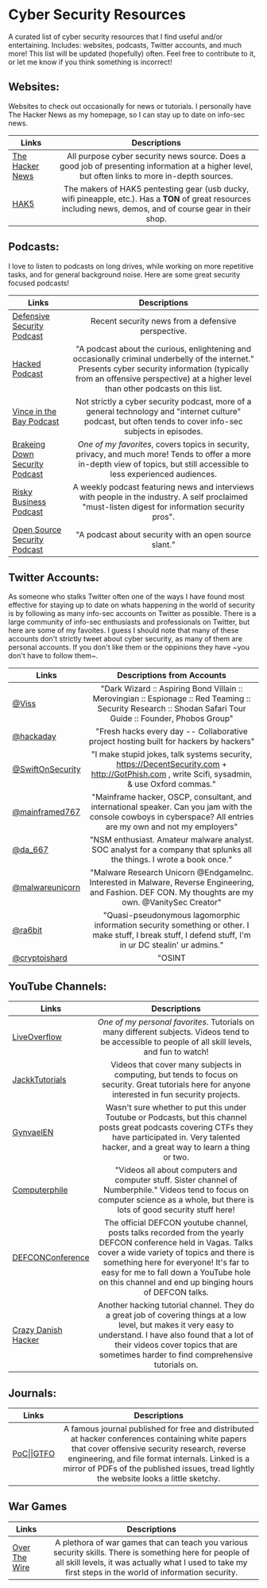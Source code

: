 # Cyber Security Resources

A curated list of cyber security resources that I find useful and/or entertaining. Includes: websites, podcasts, Twitter accounts, and much more! This list will be updated (hopefully) often. Feel free to contribute to it, or let me know if you think something is incorrect!

## Websites:
Websites to check out occasionally for news or tutorials. I personally have The Hacker News as my homepage, so I can stay up to date on info-sec news.

| Links | Descriptions |
| ------------- |:-------------:|
| [The Hacker News](https://thehackernews.com/) | All purpose cyber security news source. Does a good job of presenting information at a higher level, but often links to more in-depth sources. |
| [HAK5](https://www.hak5.org/) | The makers of HAK5 pentesting gear (usb ducky, wifi pineapple, etc.). Has a **TON** of great resources including news, demos, and of course gear in their shop. |

## Podcasts:
I love to listen to podcasts on long drives, while working on more repetitive tasks, and for general background noise. Here are some great security focused podcasts!

| Links | Descriptions |
| ------------- |:-------------:|
| [Defensive Security Podcast](http://defensivesecurity.org/) | Recent security news from a defensive perspective. |
| [Hacked Podcast](http://www.hackedpodcast.com/) | "A podcast about the curious, enlightening and occasionally criminal underbelly of the internet." Presents cyber security information (typically from an offensive perspective) at a higher level than other podcasts on this list. |
| [Vince in the Bay Podcast](https://www.stitcher.com/podcast/vince-in-the-bay-podcast) | Not strictly a cyber security podcast, more of a general technology and "internet culture" podcast, but often tends to cover info-sec subjects in episodes. |
| [Brakeing Down Security Podcast](http://brakeingsecurity.com/) | *One of my favorites*, covers topics in security, privacy, and much more! Tends to offer a more in-depth view of topics, but still accessible to less experienced audiences. |
| [Risky Business Podcast](https://risky.biz/netcasts/risky-business/) | A weekly podcast featuring news and interviews with people in the industry. A self proclaimed "must-listen digest for information security pros". |
| [Open Source Security Podcast](http://www.opensourcesecuritypodcast.com/) | "A podcast about security with an open source slant." |

## Twitter Accounts:
As someone who stalks Twitter often one of the ways I have found most effective for staying up to date on whats happening in the world of security is by following as many info-sec accounts on Twitter as possible. There is a large community of info-sec enthusiasts and professionals on Twitter, but here are some of my favoites. I guess I should note that many of these accounts don't strictly tweet about cyber security, as many of them are personal accounts. If you don't like them or the oppinions they have ~you don't have to follow them~.

| Links | Descriptions from Accounts |
| ----- |:------------:|
| [@Viss](https://twitter.com/Viss) | "Dark Wizard :: Aspiring Bond Villain :: Merovingian :: Espionage :: Red Teaming :: Security Research :: Shodan Safari Tour Guide :: Founder, Phobos Group" |
| [@hackaday](https://twitter.com/hackaday) | "Fresh hacks every day -- Collaborative project hosting built for hackers by hackers" |
| [@SwiftOnSecurity](https://twitter.com/SwiftOnSecurity) | "I make stupid jokes, talk systems security, https://DecentSecurity.com  + http://GotPhish.com , write Scifi, sysadmin, & use Oxford commas." |
| [@mainframed767](https://twitter.com/mainframed767) | "Mainframe hacker, OSCP, consultant, and international speaker. Can you jam with the console cowboys in cyberspace? All entries are my own and not my employers" |
| [@da_667](https://twitter.com/da_667) | "NSM enthusiast. Amateur malware analyst. SOC analyst for a company that splunks all the things. I wrote a book once." |
| [@malwareunicorn](https://twitter.com/malwareunicorn) | "Malware Research Unicorn @EndgameInc. Interested in Malware, Reverse Engineering, and Fashion. DEF CON. My thoughts are my own. @VanitySec Creator" |
| [@ra6bit](https://twitter.com/ra6bit) | "Quasi-pseudonymous lagomorphic information security something or other. I make stuff, I break stuff, I defend stuff, I'm in ur DC stealin' ur admins." |
| [@cryptoishard](https://twitter.com/cryptoishard) | "OSINT|Android|Hardware|Cryptography|Forensics|Virtualization|GameDev cryptographyishard(@)protonmail.ch cryptoishard(@)tuta.io ∧·∪ #YOLOSEC" |


## YouTube Channels:
| Links | Descriptions |
| ----- |:------------:|
| [LiveOverflow](https://www.youtube.com/channel/UClcE-kVhqyiHCcjYwcpfj9w) | *One of my personal favorites*. Tutorials on many different subjects. Videos tend to be accessible to people of all skill levels, and fun to watch! |
| [JackkTutorials](https://www.youtube.com/channel/UC64x_rKHxY113KMWmprLBPA) | Videos that cover many subjects in computing, but tends to focus on security. Great tutorials here for anyone interested in fun security projects. |
| [GynvaelEN](https://www.youtube.com/channel/UCCkVMojdBWS-JtH7TliWkVg) | Wasn't sure whether to put this under Toutube or Podcasts, but this channel posts great podcasts covering CTFs they have participated in. Very talented hacker, and a great way to learn a thing or two. |
| [Computerphile](https://www.youtube.com/channel/UC9-y-6csu5WGm29I7JiwpnA) | "Videos all about computers and computer stuff. Sister channel of Numberphile." Videos tend to focus on computer science as a whole, but there is lots of good security stuff here! |
| [DEFCONConference](https://www.youtube.com/channel/UC6Om9kAkl32dWlDSNlDS9Iw) | The official DEFCON youtube channel, posts talks recorded from the yearly DEFCON conference held in Vagas. Talks cover a wide variety of topics and there is something here for everyone! It's far to easy for me to fall down a YouTube hole on this channel and end up binging hours of DEFCON talks. |
| [Crazy Danish Hacker](https://www.youtube.com/channel/UClg0eyJTbAZaYuz3mhwfBBQ) | Another hacking tutorial channel. They do a great job of covering things at a low level, but makes it very easy to understand. I have also found that a lot of their videos cover topics that are sometimes harder to find comprehensive tutorials on.|

## Journals:
| Links | Descriptions |
| ----- |:------------:|
| [PoC\|\|GTFO](https://www.alchemistowl.org/pocorgtfo/) | A famous journal published for free and distributed at hacker conferences containing white papers that cover offensive security research, reverse engineering, and file format internals. Linked is a mirror of PDFs of the published issues, tread lightly the website looks a little sketchy. |

## War Games
| Links | Descriptions |
| ----- |:------------:|
| [Over The Wire](http://overthewire.org/wargames/) | A plethora of war games that can teach you various security skills. There is something here for people of all skill levels, it was actually what I used to take my first steps in the world of information security. |
